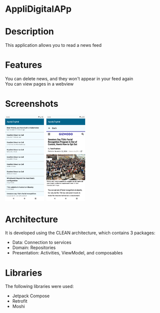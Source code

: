AppliDigitalAPp  
===========  

# Description  
This application allows you to read a news feed  

# Features  
You can delete news, and they won't appear in your feed again  
You can view pages in a webview  

# Screenshots  
<kbd>  
  <img src="images/list.png" alt="list screenshot" width="25%">  
  <img src="images/webview.png" alt="webview screenshot" width="25%">  
</kbd>  

# Architecture  
It is developed using the CLEAN architecture, which contains 3 packages:  

* Data: Connection to services  
* Domain: Repositories  
* Presentation: Activities, ViewModel, and composables  

# Libraries  
The following libraries were used:  

* Jetpack Compose  
* Retrofit  
* Moshi  
